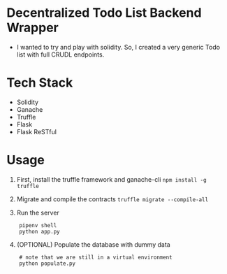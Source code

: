# Decentralized Todo List Backend Wrapper

* I wanted to try and play with solidity. So, I created a very generic Todo list with full CRUDL endpoints.

# Tech Stack

* Solidity
* Ganache
* Truffle
* Flask
* Flask ReSTful

# Usage
1. First, install the truffle framework and ganache-cli
```npm install -g truffle```

2. Migrate and compile the contracts
 ```truffle migrate --compile-all```

3. Run the server
```shell
	pipenv shell
	python app.py
  ```
4. (OPTIONAL) Populate the database with dummy data
```shell
	# note that we are still in a virtual environment
	python populate.py
```